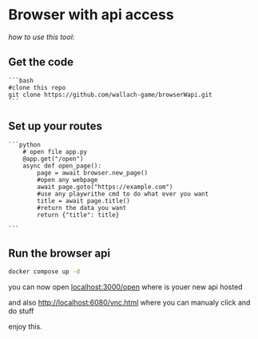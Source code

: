 # Browser with api access

*how to use this tool:*

## Get the code


    ```bash
    #clone this repo 
    git clone https://github.com/wallach-game/browserWapi.git
    ```
## Set up your routes

    ```python
        # open file app.py
        @app.get("/open")
        async def open_page():
            page = await browser.new_page()
            #open any webpage
            await page.goto("https://example.com")
            #use any playwrithe cmd to do what ever you want
            title = await page.title()
            #return the data you want
            return {"title": title}

    ```

## Run the browser api
```bash
docker compose up -d
```
you can now open [localhost:3000/open](localhost:3000/open) where is youer new api hosted

and also [http://localhost:6080/vnc.html](http://localhost:6080/vnc.html) where you can manualy click and do stuff 

enjoy this. 

